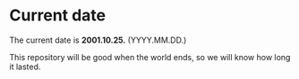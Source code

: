 # Current date

The current date is **2001.10.25.** (YYYY.MM.DD.)

This repository will be good when the world ends, so we will know how long it lasted.